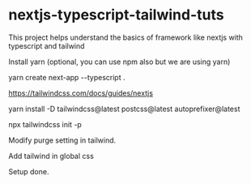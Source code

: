 # nextjs-typescript-tailwind-tuts
This project helps understand the basics of framework like nextjs with typescript and tailwind

Install yarn (optional, you can use npm also but we are using yarn)

<!-- create next app with typescript -->
yarn create next-app --typescript .  

<!-- Tailwind config guide for nextjs -->
https://tailwindcss.com/docs/guides/nextjs

<!-- Intall tailwind dev dependencies -->
yarn install -D tailwindcss@latest postcss@latest autoprefixer@latest


<!-- Initialize tailwind config -->
npx tailwindcss init -p



Modify purge setting in tailwind.

Add tailwind in global css

Setup done.







